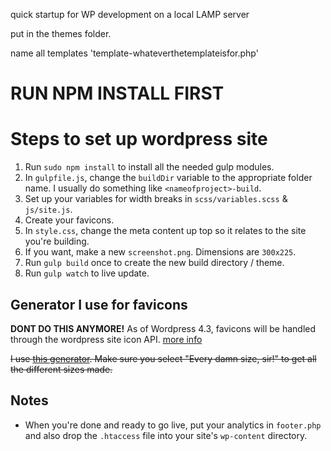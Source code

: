 quick startup for WP development on a local LAMP server

put in the themes folder.

name all templates 'template-whateverthetemplateisfor.php'

RUN NPM INSTALL FIRST
=====================


Steps to set up wordpress site
==============================
1. Run `sudo npm install` to install all the needed gulp modules.
1. In `gulpfile.js`, change the `buildDir` variable to the appropriate folder name. I usually do something like `<nameofproject>-build`.
4. Set up your variables for width breaks in `scss/variables.scss` & `js/site.js`.
5. Create your favicons.
6. In `style.css`, change the meta content up top so it relates to the site you're building.
6. If you want, make a new `screenshot.png`. Dimensions are `300x225`.
7. Run `gulp build` once to create the new build directory / theme.
8. Run `gulp watch` to live update.

Generator I use for favicons
----------------------------

**DONT DO THIS ANYMORE!** As of Wordpress 4.3, favicons will be handled through the wordpress site icon API. [more info](https://make.wordpress.org/core/2015/07/27/site-icon/)

~~I use [this generator](http://www.favicomatic.com/). Make sure you select "Every damn size, sir!" to get all the different sizes made.~~


Notes
-----


* When you're done and ready to go live, put your analytics in `footer.php` and also drop the `.htaccess` file into your site's `wp-content` directory.
